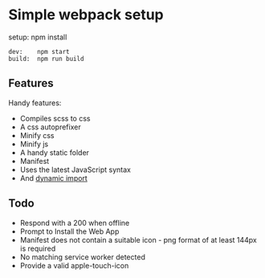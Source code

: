 # Simple webpack setup

setup: npm install

```
dev:    npm start
build:  npm run build
```

## Features

Handy features:

- Compiles scss to css
- A css autoprefixer
- Minify css
- Minify js
- A handy static folder
- Manifest
- Uses the latest JavaScript syntax
- And [dynamic import](https://babeljs.io/docs/en/babel-plugin-syntax-dynamic-import)


## Todo

- Respond with a 200 when offline
- Prompt to Install the Web App
- Manifest does not contain a suitable icon - png format of at least 144px is required
- No matching service worker detected
- Provide a valid apple-touch-icon
